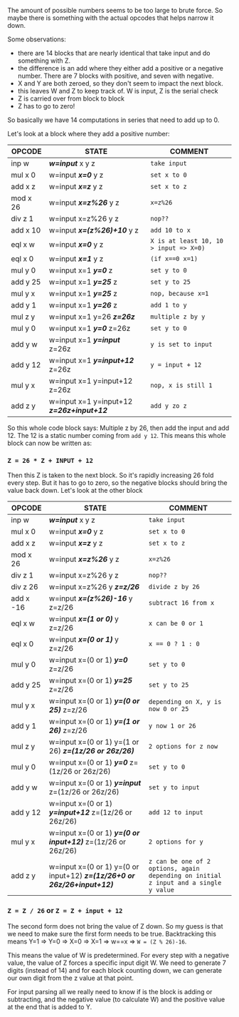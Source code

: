 The amount of possible numbers seems to be too large to brute force. So maybe there is something with the actual opcodes that helps narrow it down. 

Some observations:

* there are 14 blocks that are nearly identical that take input and do something with Z.
* the difference is an add where they either add a positive or a negative number. There are 7 blocks with positive, and seven with negative. 
* X and Y are both zeroed, so they don't seem to impact the next block. 
* this leaves W and Z to keep track of. W is input, Z is the serial check
* Z is carried over from block to block  
* Z has to go to zero! 

So basically we have 14 computations in series that need to add up to 0. 

Let's look at a block where they add a positive number:

| OPCODE | STATE |      COMMENT |
| --- | ----------- | -------   |
| inp w   | ***w=input*** x y z       | ```take input```
| mul x 0 | w=input ***x=0*** y z     | ```set x to 0```
| add x z | w=input ***x=z*** y z     | ```set x to z```
| mod x 26 | w=input ***x=z%26*** y z |  ```x=z%26```
| div z 1  | w=input x=z%26 y z |  ```nop??```
| add x 10 | w=input ***x=(z%26)+10*** y z | ```add 10 to x```                            
| eql x w | w=input ***x=0*** y z |  ```X is at least 10, 10 > input => X=0)```
| eql x 0 | w=input ***x=1*** y z |  ```(if x==0 x=1)```
| mul y 0 | w=input x=1 ***y=0*** z | ```set y to 0```
| add y 25 | w=input x=1 ***y=25*** z | ```set y to 25```
| mul y x | w=input x=1 ***y=25*** z | ```nop, because x=1```
| add y 1 | w=input x=1 ***y=26*** z | ```add 1 to y```
| mul z y | w=input x=1 y=26 ***z=26z*** | ```multiple z by y``` 
| mul y 0 | w=input x=1 ***y=0*** z=26z |   ```set y to 0```
| add y w | w=input x=1 ***y=input*** z=26z | ```y is set to input```
| add y 12 |  w=input x=1 ***y=input+12*** z=26z |  ```y = input + 12```
| mul y x | w=input x=1 y=input+12 z=26z | ```nop, x is still 1 ```
| add z y | w=input x=1 y=input+12 ***z=26z+input+12*** | ```add y zo z```

So this whole code block says: Multiple z by 26, then add the input and add 12. The 12 is a static number coming from ```add y 12```. This means this whole block can now be written as:

### ```Z = 26 * Z + INPUT + 12``` 

Then this Z is taken to the next block. So it's rapidly increasing 26 fold every step. But it has to go to zero, so the negative blocks should bring the value back down. Let's look at the other block

| OPCODE | STATE |      COMMENT |
| --- | ----------- | -------   |
| inp w  | ***w=input*** x y z      | ```take input```
| mul x 0 | w=input ***x=0*** y z|  ```set x to 0```          
| add x z | w=input ***x=z*** y z     | ```set x to z```
| mod x 26 | w=input ***x=z%26*** y z |  ```x=z%26```
| div z 1  | w=input x=z%26 y z |  ```nop??```
| div z 26 | w=input x=z%26 y ***z=z/26***  | ```divide z by 26```
| add x -16 | w=input ***x=(z%26)-16*** y z=z/26 |```subtract 16 from x```
| eql x w | w=input ***x=(1 or 0)*** y z=z/26 | ```x can be 0 or 1```
| eql x 0  | w=input ***x=(0 or 1)*** y z=z/26 | ```x == 0 ? 1 : 0```
| mul y 0 | w=input x=(0 or 1) ***y=0*** z=z/26  | ```set y to 0```
| add y 25 | w=input x=(0 or 1) ***y=25*** z=z/26 | ```set y to 25```
| mul y x | w=input x=(0 or 1) ***y=(0 or 25)*** z=z/26 | ```depending on X, y is now 0 or 25 ```
| add y 1| w=input x=(0 or 1) ***y=(1 or 26)*** z=z/26  | ```y now 1 or 26 ```
| mul z y | w=input x=(0 or 1) y=(1 or 26) ***z=(1z/26 or 26z/26)*** | ```2 options for z now ```
| mul y 0 | w=input x=(0 or 1) ***y=0*** z=(1z/26 or 26z/26) | ```set y to 0```
| add y w | w=input x=(0 or 1) ***y=input*** z=(1z/26 or 26z/26) | ```set y to input```
| add y 12 | w=input x=(0 or 1) ***y=input+12*** z=(1z/26 or 26z/26) | ```add 12 to input```
| mul y x | w=input x=(0 or 1) ***y=(0 or input+12)*** z=(1z/26 or 26z/26)| ```2 options for y```
| add z y | w=input x=(0 or 1) y=(0 or input+12) ***z=(1z/26+0 or 26z/26+input+12)*** | ```z can be one of 2 options, again depending on initial z input and a single y value```

### ```Z = Z / 26``` or ```Z = Z + input + 12```

The second form does not bring the value of Z down. So my guess is that we need to make sure the first form needs to be true. Backtracking this means Y=1 => Y=0 => X=0 => X=1 => w==x => ```W = (Z % 26)-16```. 

This means the value of W is predetermined. For every step with a negative value, the value of Z forces a specific input digit W. We need to generate 7 digits (instead of 14) and for each block counting down, we can generate our own digit from the z value at that point.

For input parsing all we really need to know if is the block is adding or subtracting, and the negative value (to calculate W) and the positive value at the end that is added to Y.




